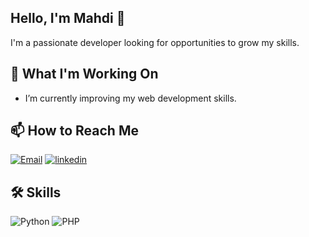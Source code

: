 
## Hello, I'm Mahdi 👋
I'm a passionate developer looking for opportunities to grow my skills.


## 🌱 What I'm Working On

- I’m currently improving my web development skills.

## 📫 How to Reach Me
[![Email](https://img.shields.io/badge/Email-D14836?style=for-the-badge&logo=gmail&logoColor=white)](mailto:m.mojtabavi@outlook.com)
[![linkedin](https://img.shields.io/badge/linkedin-0A66C2?style=for-the-badge&logo=linkedin&logoColor=white)](https://www.linkedin.com/in/mahdi-mojtabavi)

## 🛠 Skills
![Python](https://img.shields.io/badge/Python-0A66C2?style=for-the-badge&logo=python&logoColor=white)
![PHP](https://img.shields.io/badge/PHP-777BB4?style=for-the-badge&logo=php&logoColor=white)



<!--
**mojtabavi99/mojtabavi99** is a ✨ _special_ ✨ repository because its `README.md` (this file) appears on your GitHub profile.

![Python](https://img.shields.io/badge/-Python-0A66C2?style=flat&logo=Python&logoColor=white)
![PHP](https://img.shields.io/badge/-PHP-777BB4?style=flat&logo=PHP&logoColor=white)

Here are some ideas to get you started:
- 🔭 I’m currently working on ...
- 🌱 I’m currently learning ...
- 👯 I’m looking to collaborate on ...
- 🤔 I’m looking for help with ...
- 💬 Ask me about ...
- 📫 How to reach me: ...
- 😄 Pronouns: ...
- ⚡ Fun fact: ...


- Twitter: [@YourTwitterHandle](https://twitter.com/YourTwitterHandle)

## 📈 GitHub Stats

![Your Name's GitHub stats](https://github-readme-stats.vercel.app/api?username=mojtabavi99&show_icons=true&theme=radical)


![Django](https://img.shields.io/badge/Django-105239?style=for-the-badge&logo=django&logoColor=white)
![Flask](https://img.shields.io/badge/Flask-BDBDBD?style=for-the-badge&logo=flask&logoColor=001524)
![Laravel](https://img.shields.io/badge/Laravel-D14836?style=for-the-badge&logo=laravel&logoColor=white)
-->
